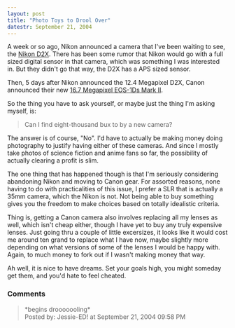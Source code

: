 ```yaml
---
layout: post
title: "Photo Toys to Drool Over"
datestr: September 21, 2004
---
```


A week or so ago, Nikon announced a camera that I've been waiting to see, the <a href="http://www.nikonusa.com/template.php?cat=1&grp=2&productNr=D2X" title="Nikon USA: D2X">Nikon D2X</a>.  There has been some rumor that Nikon would go with a full sized digital sensor in that camera, which was something I was interested in.  But they didn't go that way, the D2X has a APS sized sensor.

Then, 5 days after Nikon announced the 12.4 Megapixel D2X, Canon announced their new <a href="http://www.canon.co.jp/Imaging/eos1dsm2/" title="Canon EOS-1Ds Mark II">16.7 Megapixel EOS-1Ds Mark II</a>.

So the thing you have to ask yourself, or maybe just the thing I'm asking myself, is:
<blockquote>Can I find eight-thousand bux to by a new camera?</blockquote>

The answer is of course, "No".  I'd have to actually be making money doing photography to justify having either of these cameras.  And since I mostly take photos of science fiction and anime fans so far, the possibility of actually clearing a profit is slim.

The one thing that has happened though is that I'm seriously considering abandoning Nikon and moving to Canon gear.  For assorted reasons, none having to do with practicalities of this issue, I prefer a SLR that is actually a 35mm camera, which the Nikon is not.  Not being able to buy something gives you the freedom to make choices based on totally idealistic criteria.

Thing is, getting a Canon camera also involves replacing all my lenses as well, which isn't cheap either, though I have yet to buy any truly expensive lenses.  Just going thru a couple of little excersizes, it looks like it would cost me around ten grand to replace what I have now, maybe slightly more depending on what versions of some of the lenses I would be happy with.  Again, to much money to fork out if I wasn't making money that way.

Ah well, it is nice to have dreams.  Set your goals high, you might someday get them, and you'd hate to feel cheated.

### Comments

<blockquote>
*begins drooooooling*
<div class="comment-meta">Posted by: Jessie-ED! at September 21, 2004 09:58 PM</div> </blockquote>

